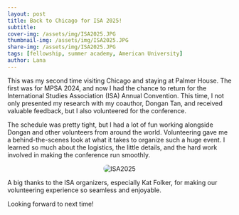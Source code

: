 ```yaml
---
layout: post
title: Back to Chicago for ISA 2025!
subtitle: 
cover-img: /assets/img/ISA2025.JPG
thumbnail-img: /assets/img/ISA2025.JPG
share-img: /assets/img/ISA2025.JPG
tags: [fellowship, summer academy, American University]
author: Lana
---
```

This was my second time visiting Chicago and staying at Palmer House. The first was for MPSA 2024, and now I had the chance to return for the International Studies Association (ISA) Annual Convention. This time, I not only presented my research with my coauthor, Dongan Tan, and received valuable feedback, but I also volunteered for the conference.

The schedule was pretty tight, but I had a lot of fun working alongside Dongan and other volunteers from around the world. Volunteering gave me a behind-the-scenes look at what it takes to organize such a huge event. I learned so much about the logistics, the little details, and the hard work involved in making the conference run smoothly.
<p align="center">
  <img src="/assets/img/ISA2025_2.JPG" alt="ISA2025" style="max-width: 600px; border-radius: 8px;">
</p>
A big thanks to the ISA organizers, especially Kat Folker, for making our volunteering experience so seamless and enjoyable.

Looking forward to next time!
